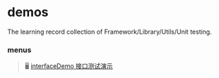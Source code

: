 # demos
The learning record collection of Framework/Library/Utils/Unit testing.

### menus
> 🖥 [interfaceDemo 接口测试演示](./interfaceDemo/README.md)
